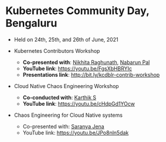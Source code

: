 # Kubernetes Community Day, Bengaluru

- Held on 24th, 25th, and 26th of June, 2021

- Kubernetes Contributors Workshop

  - **Co-presented with**: [Nikhita Raghunath](https://github.com/nikhita), [Nabarun Pal](https://github.com/palnabarun)
  - **YouTube link**: https://youtu.be/FgsXbHBRYIc
  - **Presentations link**: http://bit.ly/kcdblr-contrib-workshop

- Cloud Native Chaos Engineering Workshop

  - **Co-conducted with**: [Karthik S](https://github.com/ksatchit)
  - **YouTube link**: https://youtu.be/cHdpGd1YOcw
 
- Chaos Engineering for Cloud Native systems

  - Co-presented with: [Saranya Jena](https://github.com/Saranya-jena)
  - YouTube link: https://youtu.be/JPo8nln5dak

